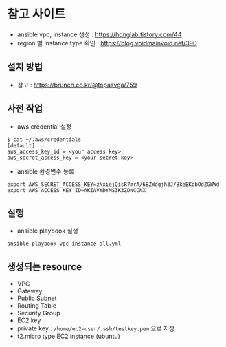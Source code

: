 # 참고 사이트
- ansible vpc, instance 생성 : https://honglab.tistory.com/44
- region 별 instance type 확인 : https://blog.voidmainvoid.net/390


## 설치 방법
- 참고 : https://brunch.co.kr/@topasvga/759

## 사전 작업
- aws credential 설정
```
$ cat ~/.aws/credentials 
[default]
aws_access_key_id = <your access key>
aws_secret_access_key = <your secret key>
```

- ansible 환경변수 등록
```
export AWS_SECRET_ACCESS_KEY=zNxiejQisR7mrA/6BZWdgjh3J/BkeBKobOdZGWWd
export AWS_ACCESS_KEY_ID=AKIAVYDYMS3K3ZDNCCNX
```

## 실행
- ansible playbook 실행
```
ansible-playbook vpc-instance-all.yml
```

## 생성되는 resource
- VPC
- Gateway
- Public Subnet
- Routing Table
- Security Group
- EC2 key
- private key : `/home/ec2-user/.ssh/testkey.pem` 으로 저장
- t2.micro type EC2 instance (ubuntu)

